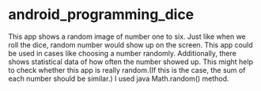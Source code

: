 # android_programming_dice
This app shows a random image of number one to six.
Just like when we roll the dice, random number would show up on the screen.
This app could be used in cases like choosing a number randomly.
Additionally, there shows statistical data of how often the number showed up.
This might help to check whether this app is really random.(If this is the case, the sum of each number should be similar.)
I used java Math.random() method.
